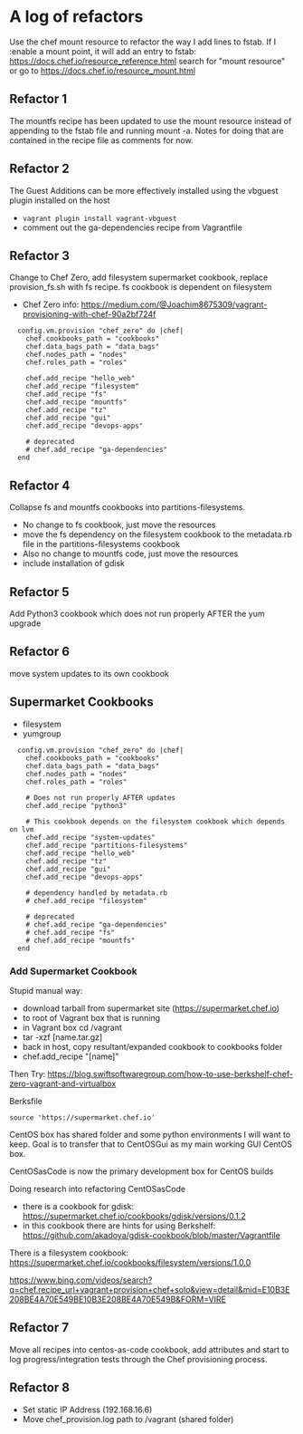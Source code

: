 # A log of refactors
Use the chef mount resource to refactor the way I add lines to fstab. If I :enable a mount point, it will add an entry to fstab:  https://docs.chef.io/resource_reference.html  search for "mount resource" or go to https://docs.chef.io/resource_mount.html

## Refactor 1
The mountfs recipe has been updated to use the mount resource instead of appending to the fstab file and running mount -a. Notes for doing that are contained in the recipe file as comments for now.

## Refactor 2
The Guest Additions can be more effectively installed using the vbguest plugin installed on the host
* `vagrant plugin install vagrant-vbguest`
* comment out the ga-dependencies recipe from Vagrantfile

## Refactor 3
Change to Chef Zero, add filesystem supermarket cookbook, replace provision_fs.sh with fs recipe. fs cookbook is dependent on filesystem
* Chef Zero info: https://medium.com/@Joachim8675309/vagrant-provisioning-with-chef-90a2bf724f

```
  config.vm.provision "chef_zero" do |chef|
    chef.cookbooks_path = "cookbooks"
    chef.data_bags_path = "data_bags"
    chef.nodes_path = "nodes"
    chef.roles_path = "roles"

    chef.add_recipe "hello_web"
    chef.add_recipe "filesystem"
    chef.add_recipe "fs"
    chef.add_recipe "mountfs"
    chef.add_recipe "tz"
    chef.add_recipe "gui"
    chef.add_recipe "devops-apps"

    # deprecated
    # chef.add_recipe "ga-dependencies"
  end
```

## Refactor 4
Collapse fs and mountfs cookbooks into partitions-filesystems.
* No change to fs cookbook, just move the resources
* move the fs dependency on the filesystem cookbook to the metadata.rb file in the partitions-filesystems cookbook
* Also no change to mountfs code, just move the resources
* include installation of gdisk

## Refactor 5
Add Python3 cookbook which does not run properly AFTER the yum upgrade

## Refactor 6
move system updates to its own cookbook

## Supermarket Cookbooks
* filesystem
* yumgroup

```
  config.vm.provision "chef_zero" do |chef|
    chef.cookbooks_path = "cookbooks"
    chef.data_bags_path = "data_bags"
    chef.nodes_path = "nodes"
    chef.roles_path = "roles"

    # Does not run properly AFTER updates
    chef.add_recipe "python3"
     
    # This cookbook depends on the filesystem cookbook which depends on lvm
    chef.add_recipe "system-updates"
    chef.add_recipe "partitions-filesystems"
    chef.add_recipe "hello_web"
    chef.add_recipe "tz"
    chef.add_recipe "gui"
    chef.add_recipe "devops-apps"

    # dependency handled by metadata.rb
    # chef.add_recipe "filesystem"

    # deprecated
    # chef.add_recipe "ga-dependencies"
    # chef.add_recipe "fs"
    # chef.add_recipe "mountfs"
  end
```

### Add Supermarket Cookbook
Stupid manual way:
* download tarball from supermarket site (https://supermarket.chef.io)
* to root of Vagrant box that is running
* in Vagrant box cd /vagrant
* tar -xzf [name.tar.gz]
* back in host, copy resultant/expanded cookbook to cookbooks folder
* chef.add_recipe "[name]"


Then Try: https://blog.swiftsoftwaregroup.com/how-to-use-berkshelf-chef-zero-vagrant-and-virtualbox

Berksfile
```
source 'https://supermarket.chef.io'
```



CentOS box has shared folder and some python environments I will want to keep. Goal is to transfer that to CentOSGui as my main working GUI CentOS box.

CentOSasCode is now the primary development box for CentOS builds

Doing research into refactoring CentOSasCode
* there is a cookbook for gdisk: https://supermarket.chef.io/cookbooks/gdisk/versions/0.1.2
* in this cookbook there are hints for using Berkshelf: https://github.com/akadoya/gdisk-cookbook/blob/master/Vagrantfile

There is a filesystem cookbook:  https://supermarket.chef.io/cookbooks/filesystem/versions/1.0.0

https://www.bing.com/videos/search?q=chef.recipe_url+vagrant+provision+chef+solo&view=detail&mid=E10B3E208BE4A70E549BE10B3E208BE4A70E549B&FORM=VIRE

## Refactor 7
Move all recipes into centos-as-code cookbook, add attributes and start to log progress/integration tests through the Chef provisioning process.

## Refactor 8
* Set static IP Address (192.168.16.6)
* Move chef_provision.log path to /vagrant (shared folder)